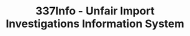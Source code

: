---
bigquery: https://console.cloud.google.com/bigquery?p=patents-public-data&d=usitc_investigations&page=dataset&project=sheets-management-319211
citation: US International Trade Commission 337Info Unfair Import Investigations Information
  System
contributors: US International Trade Comission
cost: None
description: US International Trade Commission 337Info Unfair Import Investigations
  Information System contains data on investigations done under Section 337. Section
  337 declares the infringement of certain statutory intellectual property rights
  and other forms of unfair competition in import trade to be unlawful practices.
  Most Section 337 investigations involve allegations of patent or registered trademark
  infringement.
documentation: FAQ and tutorial available on the site
last_edit: Mon, 04 Apr 2022 19:10:40 GMT
location: https://pubapps2.usitc.gov/337external/
maintained_by: US International Trade Comission
schema_fields: '[''scheduledStartDateEvidHear'', ''reportingRequirements'', ''copyrightNumbers'',
  ''ouiiParticipation'', ''currentActiveALJ'', ''publication_number'', ''investigationType'',
  ''teoIdIssueDate'', ''trademarkNumbers'', ''startDateMarkmanHearing'', ''actualEndDateEvidHear'',
  ''cafcAppeals'', ''id'', ''lastUpdated'', ''complainant'', ''finalDetViolation'',
  ''dateComplaintFiled'', ''patentNumbers'', ''scheduledEndDateEvidHear'', ''patentNumber'',
  ''currentStatus'', ''markmanHearing'', ''dateOfPublicationFrNotice'', ''dateCreated'',
  ''actualStartDateEvidHear'', ''endDateMarkmanHearing'', ''internalRemand'', ''finalDetNoViolation'',
  ''finalIdOnViolationIssue'', ''invUnfairAct'', ''teoIdDueDate'', ''title'', ''ouiiAttorney'',
  ''htsNumbers'', ''targetDate'', ''aljAssigned'', ''investigationTermDate'', ''teoReliefGranted'',
  ''gcAttorney'', ''investigationNo'', ''finalIdOnViolationDue'', ''docketNo'', ''respondent'',
  ''issueDateOtherNonFinal'', ''teoProceedingInvolved'']'
shortname: unfair_import_investigations
tags:
- import
- legal
- trade
timeframe: 2008-2021 (prior to 2008 downloadable as a JSON file)
title: 337Info - Unfair Import Investigations Information System
uuid: 2721f5ec-e599-4890-9265-9706719fc71e
---
